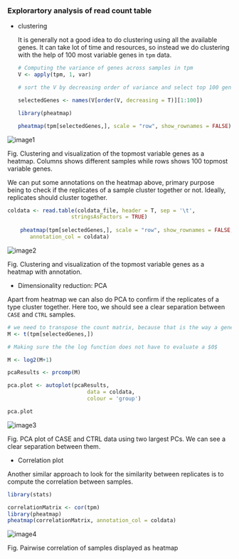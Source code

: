 
### Explorartory analysis of read count table
+ clustering
  
  It is generally not a good idea to do clustering using all the available genes. It can take lot of time and resources, so instead we do clustering with the help of 100 most variable genes in `tpm` data.
  
  ```r
  # Computing the variance of genes across samples in tpm
  V <- apply(tpm, 1, var)
  
  # sort the V by decreasing order of variance and select top 100 genes.
  
  selectedGenes <- names(V[order(V, decreasing = T)][1:100])
  
  library(pheatmap)
  
  pheatmap(tpm[selectedGenes,], scale = "row", show_rownames = FALSE)
  ```
  
 
 ![image1](https://user-images.githubusercontent.com/85447250/216706661-1fe21cfc-173e-4c6b-bbb3-1e46766a6154.png)
  
  Fig. Clustering and visualization of the topmost variable genes as a heatmap. Columns shows different samples while rows shows 100 topmost variable genes.
  
  We can put some annotations on the heatmap above, primary purpose being to check if the replicates of a sample cluster together or not. Ideally, replicates should cluster together.
  
  ```r
  coldata <- read.table(coldata_file, header = T, sep = '\t',
                      stringsAsFactors = TRUE)
                      
      pheatmap(tpm[selectedGenes,], scale = "row", show_rownames = FALSE, 
         annotation_col = coldata)
 ```
 
 
 
 ![image2](https://user-images.githubusercontent.com/85447250/216751591-c7ee930e-abef-4032-9cad-eeacdb7fa187.png)
 
 Fig. Clustering and visualization of the topmost variable genes as a heatmap with annotation.
 
 
 + Dimensionality reduction: PCA
  
  Apart from heatmap we can also do PCA to confirm if the replicates of a type cluster together. Here too, we should see a clear separation between `CASE` and `CTRL` samples.   
 
 ```r
 # we need to transpose the count matrix, because that is the way a generic PCA calculation function works
 M <- t(tpm[selectedGenes,])
 
 # Making sure the the log function does not have to evaluate a $0$
 
M <- log2(M+1)

pcaResults <- prcomp(M)

pca.plot <- autoplot(pcaResults,
                          data = coldata,
                          colour = 'group')

pca.plot
 ```
![image3](https://user-images.githubusercontent.com/85447250/216831642-37265991-a6d0-433c-9076-52dd1311770c.png)

Fig. PCA plot of CASE and CTRL data using two largest PCs. We can see a clear separation between them.

+ Correlation plot

Another similar approach to look for the similarity between replicates is to compute the correlation between samples.

```r
library(stats)

correlationMatrix <- cor(tpm)
library(pheatmap)
pheatmap(correlationMatrix, annotation_col = coldata)
```

![image4](https://user-images.githubusercontent.com/85447250/216833751-7e383b90-ce01-4fac-9215-4b2701d031d6.png)

Fig. Pairwise correlation of samples displayed as heatmap

